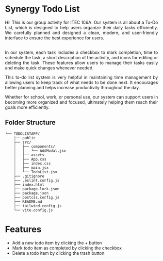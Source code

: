 # Synergy Todo List

<div align="justify">
Hi! This is our group activity for ITEC 106A. Our system is all about a To-Do List, which is designed to help users organize their daily tasks efficiently. We carefully planned and designed a clean, modern, and user-friendly interface to ensure the best experience for users.            

<br>In our system, each task includes a checkbox to mark completion, time to schedule the task, a short description of the activity, and icons for editing or deleting the task. These features allow users to manage their tasks easily and make quick changes whenever needed.

This to-do list system is very helpful in maintaining time management by allowing users to keep track of what needs to be done next. It encourages better planning and helps increase productivity throughout the day.

Whether for school, work, or personal use, our system can support users in becoming more organized and focused, ultimately helping them reach their goals more efficiently.
</div>

## Folder Structure

```
└── TODOLISTAPP/
    ├── public
    ├── src/
    │   ├── components/
    │   │   └── AddModal.jsx
    │   ├── assets             
    │   ├── App.css
    │   ├── index.css
    │   ├── main.jsx
    │   └── TodoList.jsx
    ├── .gitignore
    ├── .eslint.config.js
    ├── index.html
    ├── package-lock.json
    ├── package.json
    ├── postcss.config.js
    ├── README.md
    ├── tailwind.config.js
    └── vite.config.js
```

# Features
- Add a new todo item by clicking the + button
- Mark todo item as completed by clicking the checkbox
- Delete a todo item by clicking the trash button
